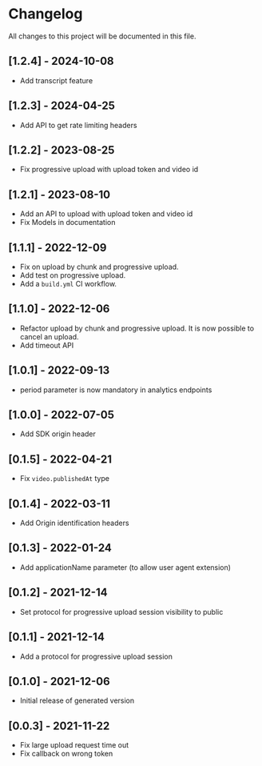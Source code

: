 # Changelog
All changes to this project will be documented in this file.

## [1.2.4] - 2024-10-08
- Add transcript feature

## [1.2.3] - 2024-04-25
- Add API to get rate limiting headers

## [1.2.2] - 2023-08-25
- Fix progressive upload with upload token and video id

## [1.2.1] - 2023-08-10
- Add an API to upload with upload token and video id
- Fix Models in documentation

## [1.1.1] - 2022-12-09
- Fix on upload by chunk and progressive upload.
- Add test on progressive upload.
- Add a `build.yml` CI workflow.

## [1.1.0] - 2022-12-06
- Refactor upload by chunk and progressive upload. It is now possible to cancel an upload.
- Add timeout API

## [1.0.1] - 2022-09-13
- period parameter is now mandatory in analytics endpoints

## [1.0.0] - 2022-07-05
- Add SDK origin header

## [0.1.5] - 2022-04-21
- Fix `video.publishedAt` type

## [0.1.4] - 2022-03-11
- Add Origin identification headers

## [0.1.3] - 2022-01-24
- Add applicationName parameter (to allow user agent extension)

## [0.1.2] - 2021-12-14
- Set protocol for progressive upload session visibility to public

## [0.1.1] - 2021-12-14
- Add a protocol for progressive upload session

## [0.1.0] - 2021-12-06
- Initial release of generated version

## [0.0.3] - 2021-11-22
- Fix large upload request time out
- Fix callback on wrong token
